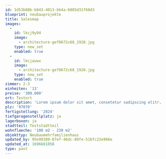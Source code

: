 ```yaml
---
id: 1d53b88b-b043-4013-bb4a-6885d31f60d3
blueprint: neubauprojekte
title: Salesmap
images:
  -
    id: lkcj9y94
    image:
      - architecture-gef0672c68_1920.jpg
    type: new_set
    enabled: true
  -
    id: lkcjauwx
    image:
      - architecture-gef0672c68_1920.jpg
    type: new_set
    enabled: true
zimmer: 2-3
einheiten: '13'
preise: '300.000'
ort: Testort
description: 'Lorem ipsum dolor sit amet, consetetur sadipscing elitr, sed diam nonumy eirmod tempor invidunt ut labore et dolore magna aliquyam erat, sed diam voluptua. At vero eos et accusam et justo duo dolores et ea rebum. Stet clita kasd gubergren, no sea takimata sanctus est Lorem ipsum dolor sit amet. Lorem ipsum dolor sit amet, consetetur sadipscing elitr, sed diam nonumy eirmod tempor invidunt ut labore et dolore magna aliquyam erat, sed diam voluptua. At vero eos et accusam et justo duo dolores et ea rebum. Stet clita kasd gubergren, no sea takimata sanctus est Lorem ipsum dolor sit amet.'
plz: '97070'
fertigstellung: '2024'
tiefgaragenstellplatz: ja
lagerboxen: ja
stadtteil: Teststadtteil
wohnflaeche: '100 m2 - 230 m2'
objekttyp: Neubaumehrfamilienhaus
updated_by: 95e99389-87ef-46dc-89fe-516fc22e966e
updated_at: 1696681058
type: past
---
```

